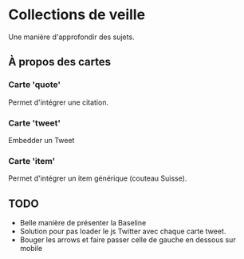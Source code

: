 # Collections de veille 

Une manière d'approfondir des sujets.

## À propos des cartes 

### Carte 'quote' 

Permet d'intégrer une citation. 

### Carte 'tweet'

Embedder un Tweet

### Carte 'item' 

Permet d'intégrer un item générique (couteau Suisse).

## TODO 

- Belle manière de présenter la Baseline 
- Solution pour pas loader le js Twitter avec chaque carte tweet. 
- Bouger les arrows et faire passer celle de gauche en dessous sur mobile 


